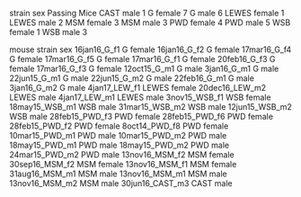 strain sex Passing Mice CAST male 1 G female 7 G male 6 LEWES female 1
LEWES male 2 MSM female 3 MSM male 3 PWD female 4 PWD male 5 WSB female
1 WSB male 3

mouse strain sex 16jan16\_G\_f1 G female 16jan16\_G\_f2 G female
17mar16\_G\_f4 G female 17mar16\_G\_f5 G female 17mar16\_G\_f1 G female
20feb16\_G\_f3 G female 17mar16\_G\_f3 G female 12oct15\_G\_m1 G male
3jan16\_G\_m1 G male 22jun15\_G\_m1 G male 22jun15\_G\_m2 G male
22feb16\_G\_m1 G male 3jan16\_G\_m2 G male 4jan17\_LEW\_f1 LEWES female
20dec16\_LEW\_m2 LEWES male 4jan17\_LEW\_m1 LEWES male 3nov15\_WSB\_f1
WSB female 18may15\_WSB\_m1 WSB male 31mar15\_WSB\_m2 WSB male
12jun15\_WSB\_m2 WSB male 28feb15\_PWD\_f3 PWD female 28feb15\_PWD\_f6
PWD female 28feb15\_PWD\_f2 PWD female 8oct14\_PWD\_f8 PWD female
10mar15\_PWD\_m1 PWD male 10mar15\_PWD\_m2 PWD male 18may15\_PWD\_m1 PWD
male 18may15\_PWD\_m2 PWD male 24mar15\_PWD\_m2 PWD male
13nov16\_MSM\_f2 MSM female 30sep16\_MSM\_f2 MSM female 13nov16\_MSM\_f1
MSM female 31aug16\_MSM\_m1 MSM male 13nov16\_MSM\_m1 MSM male
13nov16\_MSM\_m2 MSM male 30jun16\_CAST\_m3 CAST male
